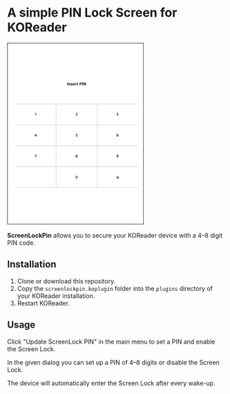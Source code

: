 # A simple PIN Lock Screen for KOReader

<img src="/lockscreen.png" height="420">

**ScreenLockPin** allows you to secure your KOReader device with a 4–8 digit PIN code.

## Installation

1. Clone or download this repository.
2. Copy the `screenlockpin.koplugin` folder into the `plugins` directory of your KOReader installation.
3. Restart KOReader.

## Usage

Click "Update ScreenLock PIN" in the main menu to set a PIN and enable the Screen Lock.

In the given dialog you can set up a PIN of 4–8 digits or disable the Screen Lock.

The device will automatically enter the Screen Lock after every wake-up.
